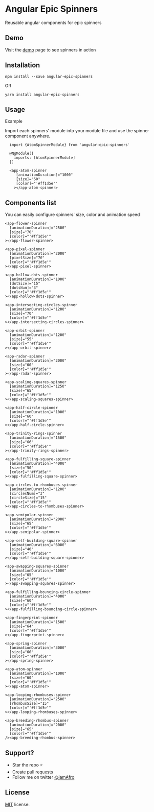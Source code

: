 # Angular Epic Spinners
Reusable angular components for epic spinners

## Demo
Visit the [demo](http://hackafro.github.io/angular-epic-spinners/) page to see spinners in action 

## Installation
`
npm install --save angular-epic-spinners
`

OR

`yarn install angular-epic-spinners`

## Usage
Example 

Import each spinners' module into your module file and use the spinner component anywhere. 

``` angular  
  import {AtomSpinnerModule} from 'angular-epic-spinners'
  
  @NgModule({
    imports: [AtomSpinnerModule]
  })
  
  <app-atom-spinner
     [animationDuration]="1000"
     [size]="60"
     [color]="'#ff1d5e'"
    ></app-atom-spinner>
```

## Components list
You can easily configure spinners' size, color and animation speed

``` angular
<app-flower-spinner
  [animationDuration]="2500"
  [size]="70"
  [color]="'#ff1d5e'"
></app-flower-spinner>

<app-pixel-spinner
  [animationDuration]="2000"
  [pixelSize]="70"
  [color]="'#ff1d5e'"
></app-pixel-spinner>

<app-hollow-dots-spinner
  [animationDuration]="1000"
  [dotSize]="15"
  [dotsNum]="3"
  [color]="'#ff1d5e'"
></app-hollow-dots-spinner>

<app-intersecting-circles-spinner
  [animationDuration]="1200"
  [size]="70"
  [color]="'#ff1d5e'"
></app-intersecting-circles-spinner>

<app-orbit-spinner
  [animationDuration]="1200"
  [size]="55"
  [color]="'#ff1d5e'"
></app-orbit-spinner>

<app-radar-spinner
  [animationDuration]="2000"
  [size]="60"
  [color]="'#ff1d5e'"
></app-radar-spinner>

<app-scaling-squares-spinner
  [animationDuration]="1250"
  [size]="65"
  [color]="'#ff1d5e'"
></app-scaling-squares-spinner>

<app-half-circle-spinner
  [animationDuration]="1000"
  [size]="60"
  [color]="'#ff1d5e'"
></app-half-circle-spinner>

<app-trinity-rings-spinner
  [animationDuration]="1500"
  [size]="66"
  [color]="'#ff1d5e'"
></app-trinity-rings-spinner>

<app-fulfilling-square-spinner
  [animationDuration]="4000"
  [size]="50"
  [color]="'#ff1d5e'"
></app-fulfilling-square-spinner>

<app-circles-to-rhombuses-spinner
  [animationDuration]="1200"
  [circlesNum]="3"
  [circleSize]="15"
  [color]="'#ff1d5e'"
></app-circles-to-rhombuses-spinner>
    
<app-semipolar-spinner
  [animationDuration]="2000"
  [size]="65"
  [color]="'#ff1d5e'"
></app-semipolar-spinner>
    
<app-self-building-square-spinner
  [animationDuration]="6000"
  [size]="40"
  [color]="'#ff1d5e'"
></app-self-building-square-spinner>
    
<app-swapping-squares-spinner
  [animationDuration]="1000"
  [size]="65"
  [color]="'#ff1d5e'"
></app-swapping-squares-spinner>

<app-fulfilling-bouncing-circle-spinner
  [animationDuration]="4000"
  [size]="60"
  [color]="'#ff1d5e'"
></app-fulfilling-bouncing-circle-spinner>

<app-fingerprint-spinner
  [animationDuration]="1500"
  [size]="64"
  [color]="'#ff1d5e'"
></app-fingerprint-spinner>

<app-spring-spinner
  [animationDuration]="3000"
  [size]="60"
  [color]="'#ff1d5e'"
></app-spring-spinner>

<app-atom-spinner
  [animationDuration]="1000"
  [size]="60"
  [color]="'#ff1d5e'"
></app-atom-spinner>

<app-looping-rhombuses-spinner
  [animationDuration]="2500"
  [rhombusSize]="15"
  [color]="'#ff1d5e'"
></app-looping-rhombuses-spinner>

<app-breeding-rhombus-spinner
  [animationDuration]="2000"
  [size]="65"
  [color]="'#ff1d5e'"
/><app-breeding-rhombus-spinner>
```
## Support?
- Star the repo :star:
- Create pull requests 
- Follow me on twitter [@iamAfro](https://twitter.com/iamafro)

## License
[MIT](https://github.com/HackAfro/angular-epic-spinners/blob/v1.0.3/LICENSE) license.



